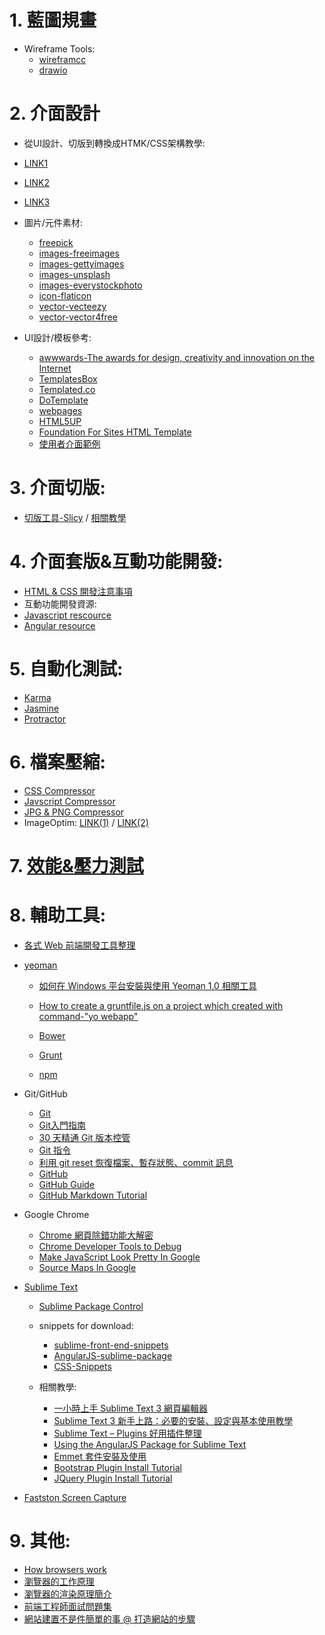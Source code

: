 # 1. 藍圖規畫
* Wireframe Tools:
  * [wireframcc](https://wireframe.cc/)
  * [drawio](https://www.draw.io/)

# 2. 介面設計
 
 * 從UI設計、切版到轉換成HTMK/CSS架構教學:
  * [LINK1](http://1stwebdesigner.com/psd-to-html/)
  * [LINK2](http://wegraphics.net/blog/tutorials/designing-a-highly-professional-website-from-the-sketch-to-the-code/)
  * [LINK3](http://code.tutsplus.com/tutorials/design-and-code-your-first-website-in-easy-to-understand-steps--net-6062)

 * 圖片/元件素材:
    * [freepick](http://www.freepik.com/free-icons)
    * [images-freeimages](http://www.freeimages.co.uk/)
    * [images-gettyimages](http://www.gettyimages.com/?corbis)
    * [images-unsplash](https://unsplash.com/) 
    * [images-everystockphoto](http://www.everystockphoto.com/)
    * [icon-flaticon](http://www.flaticon.com/)
    * [vector-vecteezy](http://www.vecteezy.com/)
    * [vector-vector4free](http://vector4free.com/)
  
 * UI設計/模板參考: 
    * [awwwards-The awards for design, creativity and innovation on the Internet](http://www.awwwards.com/) 
    * [TemplatesBox](https://www.templatesbox.com/templates.htm)
    * [Templated.co](https://templated.co/)
    * [DoTemplate](http://www.dotemplate.com/)
    * [webpages](http://www.webpage.com.tw/free-templates.html)
    * [HTML5UP](https://html5up.net/)
    * [Foundation For Sites HTML Template](http://foundation.zurb.com/templates.html)
    * [使用者介面範例](http://ui-patterns.com/patterns)
 
# 3. 介面切版: 
 * [切版工具-Slicy](http://macrabbit.com/slicy/) /     [相關教學](http://blog.akanelee.me/posts/177345-favorite-diagram-artifact-slicy/)
  
# 4. 介面套版&互動功能開發:
 * [HTML & CSS 開發注意事項](https://github.com/Derekc1031/HTML-CSS)
 * 互動功能開發資源:
  * [Javascript rescource](https://github.com/Derekc1031/Javascript) 
  * [Angular resource](https://github.com/Derekc1031/AngularJS)
  
# 5. 自動化測試:
 * [Karma](http://karma-runner.github.io/0.12/intro/installation.html)
 * [Jasmine](http://jasmine.github.io/)
 * [Protractor](http://www.protractortest.org/#/)

# 6. 檔案壓縮:
 * [CSS Compressor](http://csscompressor.com/)
 * [Javscript Compressor](http://ppt.cc/yMkVE)
 * [JPG & PNG Compressor](https://tinypng.com/)
 * ImageOptim: [LINK(1)](https://briian.com/8243/imageoptim.html) / [LINK(2)](https://imageoptim.com/versions.html)

# 7. [效能&壓力測試](https://github.com/Derekc1031/Web-Performance-Tuning)
 
# 8. 輔助工具:

* [各式 Web 前端開發工具整理](https://github.com/doggy8088/frontend-tools)

* [yeoman](https://github.com/yeoman/yeoman)
  
  * [如何在 Windows 平台安裝與使用 Yeoman 1.0 相關工具](http://blog.miniasp.com/post/2013/08/11/Yeoman-1-0-Installation-and-Usage-on-Windows.aspx)
  
  * [How to create a gruntfile.js on a project which created with command-"yo webapp"](https://github.com/Derekc1031/Front-End-Developing-Tools/blob/master/doc/How%20to%20create%20a%20gruntfile.js%20on%20a%20project%20which%20created%20with%20command-%22yo%20webapp%22.md)
  
  * [Bower](https://bower.io/)
  * [Grunt](http://gruntjs.com/)
  * [npm](https://docs.npmjs.com/) 

* Git/GitHub
  * [Git](https://git-scm.com/book/zh-tw/v1)
   * [Git入門指南](http://backlogtool.com/git-guide/tw/)
   * [30 天精通 Git 版本控管](https://github.com/doggy8088/Learn-Git-in-30-days)
   * [Git 指令](http://blog.gogojimmy.net/2012/02/29/git-scenario/)
   * [利用 git reset 恢復檔案、暫存狀態、commit 訊息](http://ppt.cc/S15LR)
  * [GitHub](https://github.com/)
   * [GitHub Guide](https://guides.github.com/)
   * [GitHub Markdown Tutorial](https://guides.github.com/features/mastering-markdown/)

* Google Chrome 
  * [Chrome 網頁除錯功能大解密](https://www.udemy.com/chrome-devtools/)
  * [Chrome Developer Tools to Debug](https://developers.google.com/web/tools/chrome-devtools/?hl=en)
  * [Make JavaScript Look Pretty In Google](https://developers.google.com/web/tools/chrome-devtools/debug/readability/pretty-print?hl=en)
  * [Source Maps In Google](https://github.com/gonsakon/Learn-Sass-in-90-days/blob/master/docs/Sass3.3/Source%20Maps.markdown)

* [Sublime Text](https://www.sublimetext.com/)
  * [Sublime Package Control](https://packagecontrol.io/)
 
  * snippets for download:
    * [sublime-front-end-snippets](https://github.com/brazilian-dev/sublime-front-end-snippets)
    * [AngularJS-sublime-package](https://github.com/angular-ui/AngularJS-sublime-package)
    * [CSS-Snippets](https://github.com/joshnh/CSS-Snippets)

  * 相關教學:
    * [一小時上手 Sublime Text 3 網頁編輯器](https://www.udemy.com/sublime-text-3/)
    * [Sublime Text 3 新手上路：必要的安裝、設定與基本使用教學](http://blog.miniasp.com/post/2014/01/06/Useful-tool-Sublime-Text-3-Quick-Start.aspx)
    * [Sublime Text – Plugins 好用插件整理](http://ppt.cc/zYxKQ)
    * [Using the AngularJS Package for Sublime Text](http://weblogs.asp.net/dwahlin/using-the-angularjs-package-for-sublime-text)
    * [Emmet 套件安裝及使用](http://youradsor.appspot.com/u?purl=bG10aC50ZW1tZS0zLXR4ZXQtZW1pbGJ1cy84MC80MTAyL21vYy50b3BzZ29sYi50aS1yZXBzYWovLzpwdHRo)
    * [Bootstrap Plugin Install Tutorial](https://www.youtube.com/watch?v=bi58bo2sSDQ)
    * [JQuery Plugin Install Tutorial](https://www.youtube.com/watch?v=cAl9SsOR3Zs)
 
* [Fastston Screen Capture](http://www.faststone.org/FSCaptureDetail.htm)
 
# 9. 其他:
  * [How browsers work](http://taligarsiel.com/Projects/howbrowserswork1.htm)
   * [瀏覽器的工作原理](http://www.html5rocks.com/zh/tutorials/internals/howbrowserswork/)
   * [瀏覽器的渲染原理簡介](http://inspiregate.com/programming/other/452-the-browser-39-s-rendering-principle.html)
  * [前端工程師面試問題集](https://github.com/h5bp/Front-end-Developer-Interview-Questions/tree/master/Translations/Chinese-Traditional#contributors) 
  * [網站建置不是件簡單的事 @ 打造網站的步驟](http://blog.miniasp.com/post/2011/09/28/Building-Website-is-not-that-easy-the-SOP.aspx)
